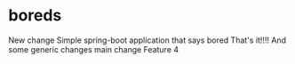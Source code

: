 # boreds
New change
Simple spring-boot application that says bored
That's it!!!!
And some generic changes
main change
Feature 4
